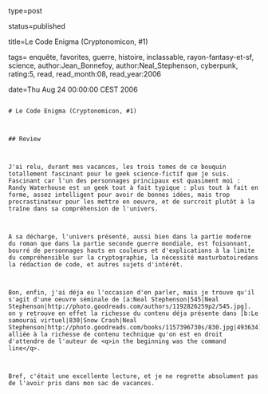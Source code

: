 type=post
status=published
title=Le Code Enigma (Cryptonomicon, #1)
tags= enquête,  favorites,  guerre,  histoire,  inclassable,  rayon-fantasy-et-sf,  science, author:Jean_Bonnefoy, author:Neal_Stephenson, cyberpunk, rating:5, read, read_month:08, read_year:2006
date=Thu Aug 24 00:00:00 CEST 2006
~~~~~~
# Le Code Enigma (Cryptonomicon, #1)

## Review

J'ai relu, durant mes vacances, les trois tomes de ce bouquin totallement fascinant pour le geek science-fictif que je suis. Fascinant car l'un des personnages principaux est quasiment moi : Randy Waterhouse est un geek tout à fait typique : plus tout à fait en forme, assez intelligent pour avoir de bonnes idées, mais trop procrastinateur pour les mettre en oeuvre, et de surcroit plutôt à la traîne dans sa compréhension de l'univers.  
  
A sa décharge, l'univers présenté, aussi bien dans la partie moderne du roman que dans la partie seconde guerre mondiale, est foisonnant, bourré de personnages hauts en couleurs et d'explications à la limite du compréhensible sur la cryptographie, la nécessité masturbatoiredans la rédaction de code, et autres sujets d'intérêt.  
  
Bon, enfin, j'ai déja eu l'occasion d'en parler, mais je trouve qu'il s'agit d'une oeuvre séminale de [a:Neal Stephenson|545|Neal Stephenson|http://photo.goodreads.com/authors/1192826259p2/545.jpg]. on y retrouve en effet la richesse du contenu déja présente dans [b:Le samouraï virtuel|830|Snow Crash|Neal Stephenson|http://photo.goodreads.com/books/1157396730s/830.jpg|493634], alliée à la richesse de contenu technique qu'on est en droit d'attendre de l'auteur de <q>in the beginning was the command line</q>.  
  
Bref, c'était une excellente lecture, et je ne regrette absolument pas de l'avoir pris dans mon sac de vacances.